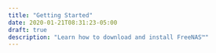 ```yaml
---
title: "Getting Started"
date: 2020-01-21T08:31:23-05:00
draft: true
description: "Learn how to download and install FreeNAS™"
---
```


